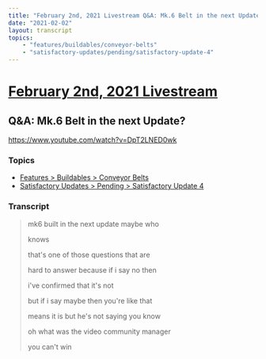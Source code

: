```yaml
---
title: "February 2nd, 2021 Livestream Q&A: Mk.6 Belt in the next Update?"
date: "2021-02-02"
layout: transcript
topics:
    - "features/buildables/conveyor-belts"
    - "satisfactory-updates/pending/satisfactory-update-4"
---
```

# [February 2nd, 2021 Livestream](../2021-02-02.md)
## Q&A: Mk.6 Belt in the next Update?
https://www.youtube.com/watch?v=DpT2LNED0wk

### Topics
* [Features > Buildables > Conveyor Belts](../topics/features/buildables/conveyor-belts.md)
* [Satisfactory Updates > Pending > Satisfactory Update 4](../topics/satisfactory-updates/pending/satisfactory-update-4.md)

### Transcript

> mk6 built in the next update maybe who
>
> knows
>
> that's one of those questions that are
>
> hard to answer because if i say no then
>
> i've confirmed that it's not
>
> but if i say maybe then you're like that
>
> means it is but he's not saying you know
>
> oh what was the video community manager
>
> you can't win
